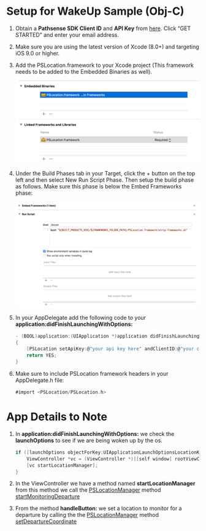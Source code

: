 # Setup for WakeUp Sample (Obj-C)

1. Obtain a **Pathsense SDK Client ID** and **API Key** from [here](https://pathsense.com/). Click “GET STARTED” and enter your email address.

2. Make sure you are using the latest version of Xcode (8.0+) and targeting iOS 9.0 or higher.

3. Add the PSLocation.framework to your Xcode project (This framework needs to be added to the Embedded Binaries as well).

	![Screenshot1](../frameworks.png?raw=true "")

4. Under the Build Phases tab in your Target, click the + button on the top left and then select New Run Script Phase. Then setup the build phase as follows. Make sure this phase is below the Embed Frameworks phase:

	![Screenshot2](../RunScript.png?raw=true "")

5. In your AppDelegate add the following code to your **application:didFinishLaunchingWithOptions:**

    ```groovy
	- (BOOL)application:(UIApplication *)application didFinishLaunchingWithOptions:(NSDictionary *)launchOptions
	{
		[PSLocation setApiKey:@"your api key here" andClientID:@"your client ID"];
    	return YES;
	}
	```

6. Make sure to include PSLocation framework headers in your AppDelegate.h file:

    ```groovy
	#import <PSLocation/PSLocation.h>
	```

# App Details to Note

1. In **application:didFinishLaunchingWithOptions:** we check the **launchOptions** to see if we are being woken up by the os.  
    
    ```groovy
    if ([launchOptions objectForKey:UIApplicationLaunchOptionsLocationKey]) {
		ViewController *vc = (ViewController *)[[self window] rootViewController];
    	[vc startLocationManager];
    }
	```
2. In the ViewController we have a method named **startLocationManager** from this method we call the [PSLocationManager](https://developer.pathsense.com/sites/pathsensedeveloperportal.dd/files/documentation/ios/sdk/location/1.2/interface_p_s_location_manager.html) method [startMonitoringDeparture](https://developer.pathsense.com/sites/pathsensedeveloperportal.dd/files/documentation/ios/sdk/location/1.2/interface_p_s_location_manager.html#a3a43a78029a20e19655852f38f1cf4e7)

3. From the method **handleButton:** we set a location to monitor for a departure by calling the the [PSLocationManager](https://developer.pathsense.com/sites/pathsensedeveloperportal.dd/files/documentation/ios/sdk/location/1.2/interface_p_s_location_manager.html) method [setDepartureCoordinate](https://developer.pathsense.com/sites/pathsensedeveloperportal.dd/files/documentation/ios/sdk/location/1.2/interface_p_s_location_manager.html#a012162887bc6d223cf5e20bddaa49cbe)

